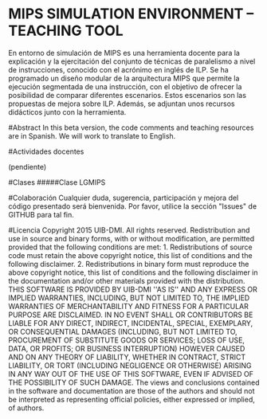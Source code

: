 # MIPS SIMULATION ENVIRONMENT – TEACHING TOOL
En entorno de simulación de MIPS es una herramienta docente para la explicación y la ejercitación del conjunto de técnicas de paralelismo a nivel de instrucciones, conocido con el acrónimo en inglés de ILP. Se ha programado un diseño modular de la arquitectura MIPS que permite la ejecución segmentada de una instrucción, con el objetivo de ofrecer la posibilidad de comparar diferentes escenarios. Estos escenarios son las propuestas de mejora sobre ILP. Además, se adjuntan unos recursos didácticos junto con la herramienta.

#Abstract 
In this beta version, the code comments and teaching resources are in Spanish. We will work to translate to English.

#Actividades docentes

(pendiente)

#Clases
#####Clase LGMIPS


#Colaboración
Cualquier duda, sugerencia, participación y mejora del código presentado será bienvenida. Por favor, utilice la sección "Issues" de GITHUB para tal fin. 

#Licencia
Copyright 2015 UIB-DMI. All rights reserved.  Redistribution and use in source and binary forms, with or without modification, are permitted provided that the following conditions are met:   1. Redistributions of source code must retain the above copyright notice, this list of     conditions and the following disclaimer.   2. Redistributions in binary form must reproduce the above copyright notice, this list     of conditions and the following disclaimer in the documentation and/or other materials     provided with the distribution.  THIS SOFTWARE IS PROVIDED BY UIB-DMI ''AS IS'' AND ANY EXPRESS OR IMPLIED WARRANTIES, INCLUDING, BUT NOT LIMITED TO, THE IMPLIED WARRANTIES OF MERCHANTABILITY AND FITNESS FOR A PARTICULAR PURPOSE ARE DISCLAIMED. IN NO EVENT SHALL <COPYRIGHT HOLDER> OR CONTRIBUTORS BE LIABLE FOR ANY DIRECT, INDIRECT, INCIDENTAL, SPECIAL, EXEMPLARY, OR CONSEQUENTIAL DAMAGES (INCLUDING, BUT NOT LIMITED TO, PROCUREMENT OF SUBSTITUTE GOODS OR SERVICES; LOSS OF USE, DATA, OR PROFITS; OR BUSINESS INTERRUPTION) HOWEVER CAUSED AND ON ANY THEORY OF LIABILITY, WHETHER IN CONTRACT, STRICT LIABILITY, OR TORT (INCLUDING NEGLIGENCE OR OTHERWISE) ARISING IN ANY WAY OUT OF THE USE OF THIS SOFTWARE, EVEN IF ADVISED OF THE POSSIBILITY OF SUCH DAMAGE.  The views and conclusions contained in the software and documentation are those of the authors and should not be interpreted as representing official policies, either expressed or implied, of authors.


